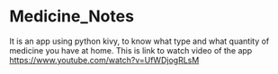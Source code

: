 # Medicine_Notes
It is an app using python kivy, to know what type and what quantity of medicine you have at home.
This is link to watch video of the app https://www.youtube.com/watch?v=UfWDjogRLsM

